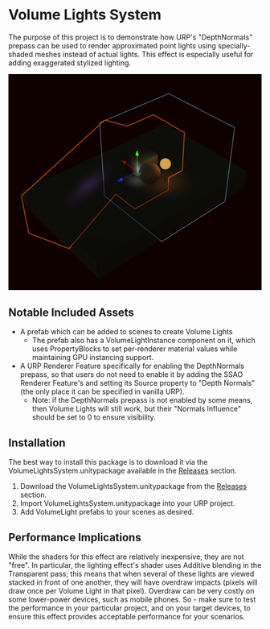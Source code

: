 # Volume Lights System

The purpose of this project is to demonstrate how URP's "DepthNormals" prepass can be used to render approximated point lights using specially-shaded meshes instead of actual lights.  This effect is especially useful for adding exaggerated stylized lighting.

![Image of selected Area Lights in a dark scene.](README_RESOURCES/VolumeLightsSystem_Preview.png)

## Notable Included Assets

- A prefab which can be added to scenes to create Volume Lights
	- The prefab also has a VolumeLightInstance component on it, which uses PropertyBlocks to set per-renderer material values while maintaining GPU instancing support.
- A URP Renderer Feature specifically for enabling the DepthNormals prepass, so that users do not need to enable it by adding the SSAO Renderer Feature's and setting its Source property to "Depth Normals" (the only place it can be specified in vanilla URP).
	- Note: if the DepthNormals prepass is not enabled by some means, then Volume Lights will still work, but their "Normals Influence" should be set to 0 to ensure visibility.

## Installation

The best way to install this package is to download it via the VolumeLightsSystem.unitypackage available in the [Releases](https://github.com/Unity-Technologies/Volume_Lights_System/releases/) section.

1. Download the VolumeLightsSystem.unitypackage from the [Releases](https://github.com/Unity-Technologies/Volume_Lights_System/releases/) section.
2. Import VolumeLightsSystem.unitypackage into your URP project.
3. Add VolumeLight prefabs to your scenes as desired.

## Performance Implications

While the shaders for this effect are relatively inexpensive, they are not "free".  In particular, the lighting effect's shader uses Additive blending in the Transparent pass; this means that when several of these lights are viewed stacked in front of one another, they will have overdraw impacts (pixels will draw once per Volume Light in that pixel).  Overdraw can be very costly on some lower-power devices, such as mobile phones.  So - make sure to test the performance in your particular project, and on your target devices, to ensure this effect provides acceptable performance for your scenarios.